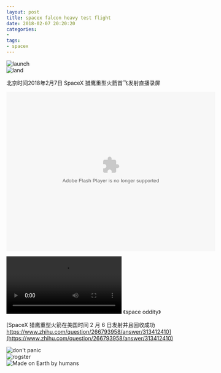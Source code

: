 ```yaml
---
layout: post
title: spacex falcon heavy test flight
date: 2018-02-07 20:20:20
categories:
- 
tags:
- spacex
---
```


![launch](https://static.businessinsider.com/image/5a7a19f6136ec53f008b48bf-/launch.gif)  
![land](https://static.businessinsider.com/image/5a7a19f4f450ff1e008b489e-/booster%20land.gif)  

北京时间2018年2月7日 SpaceX 猎鹰重型火箭首飞发射直播录屏

<embed height="415" width="544" quality="high" allowfullscreen="true" type="application/x-shockwave-flash" src="//static.hdslb.com/miniloader.swf" flashvars="aid=19246790&page=1" pluginspage="//www.adobe.com/shockwave/download/download.cgi?P1_Prod_Version=ShockwaveFlash">

<video controls="" autoplay="" name="media"><source src="http://fs.w.kugou.com/201802072026/b60f5849f44bbc87ce4297bfc7a07b0f/G037/M01/0E/17/xYYBAFYl3MeAWChpAE6IbEYt4HY814.mp3" type="audio/mpeg"></video>
《space oddity》  

[SpaceX 猎鹰重型火箭在美国时间 2 月 6 日发射并且回收成功 https://www.zhihu.com/question/266793958/answer/313412410](https://www.zhihu.com/question/266793958/answer/313412410)  

![don't panic](http://wx3.sinaimg.cn/mw690/005vTPPRly1fo7lqvih58j30nq0da40s.jpg)  
![rogster](http://wx1.sinaimg.cn/mw690/005vTPPRly1fo7lr5amxcj30sg0hswhe.jpg)  
![Made on Earth by humans](http://wx2.sinaimg.cn/mw690/005vTPPRly1fo7nym9i26j30r00r0mz6.jpg)  